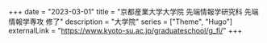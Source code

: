 +++
date = "2023-03-01"
title = "京都産業大学大学院 先端情報学研究科 先端情報学専攻 修了"
description = "大学院"
series = ["Theme", "Hugo"]
externalLink = "https://www.kyoto-su.ac.jp/graduateschool/g_fi/"
+++